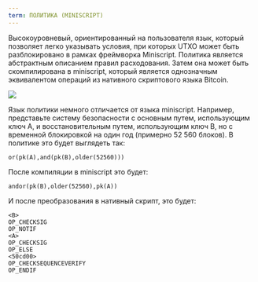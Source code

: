 ```yaml
---
term: ПОЛИТИКА (MINISCRIPT)
---
```


Высокоуровневый, ориентированный на пользователя язык, который позволяет легко указывать условия, при которых UTXO может быть разблокировано в рамках фреймворка Miniscript. Политика является абстрактным описанием правил расходования. Затем она может быть скомпилирована в miniscript, который является однозначным эквивалентом операций из нативного скриптового языка Bitcoin.

![](../../dictionnaire/assets/30.png)

Язык политики немного отличается от языка miniscript. Например, представьте систему безопасности с основным путем, использующим ключ A, и восстановительным путем, использующим ключ B, но с временной блокировкой на один год (примерно 52 560 блоков). В политике это будет выглядеть так:

```plaintext
or(pk(A),and(pk(B),older(52560)))
```

После компиляции в miniscript это будет:

```plaintext
andor(pk(B),older(52560),pk(A))
```

И после преобразования в нативный скрипт, это будет:

```plaintext
<B>
OP_CHECKSIG
OP_NOTIF
<A>
OP_CHECKSIG
OP_ELSE
<50cd00>
OP_CHECKSEQUENCEVERIFY
OP_ENDIF
```